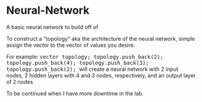 # Neural-Network
A basic neural network to build off of

To construct a "topology" aka the architecture of the neural network,
simple assign the vector<unsigned> to the vector of values you desire.

For example:
<tt>
  vector<unsigned> topology;
  topology.push_back(2);
  topology.push_back(4);
  topology.push_back(3);
  topology.push_back(2);
</tt>
will create a neural network with 2 input nodes, 2 hidden layers with 4 and 3 nodes, respectively,
and an output layer of 2 nodes

To be continued when I have more downtime in the lab.
